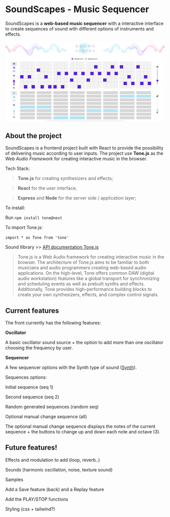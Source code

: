 # SoundScapes - Music Sequencer

SoundScapes is a **web-based music sequencer** with a interactive interface to create sequences of sound with different options of instruments and effects.

![SoundScapes Music Sequencer](./public/images/soundscapes-home.png)

## About the project

SoundScapes is a frontend project built with React to provide the possibility of delivering music according to user inputs.
The project use **Tone.js** as the _Web Audio Framework_ for creating interactive music in the browser.

Tech Stack:

> **Tone.js** for creating synthesizers and effects;

> **React** for the user interface;

> **Express** and **Node** for the server side / application layer;

To install:

Run `npm install tone@next`

To import Tone.js:

`import * as Tone from 'tone'`

Sound llibrary >> [API documentation Tone.js](https://tonejs.github.io/docs/14.7.77/index.html)

> Tone.js is a Web Audio framework for creating interactive music in the browser. The architecture of Tone.js aims to be familiar to both musicians and audio programmers creating web-based audio applications. On the high-level, Tone offers common DAW (digital audio workstation) features like a global transport for synchronizing and scheduling events as well as prebuilt synths and effects. Additionally, Tone provides high-performance building blocks to create your own synthesizers, effects, and complex control signals.

## Current features

The front currently has the following features:

**Oscillator**

A basic oscillator sound source + the option to add more than one oscillator choosing the frequency by user.

**Sequencer**

A few sequencer options with the Synth type of sound ([Synth](https://tonejs.github.io/docs/14.7.77/Synth)).

Sequences options:

Initial sequence (seq 1)

Second sequence (seq 2)

Random generated sequences (random seq)

Optional manual change sequence (all)

The optional manual change sequence displays the notes of the current sequence + the buttons to change up and down each note and octave (3).

## Future features!

Effects and modulation to add (loop, reverb..)

Sounds (harmonic oscillation, noise, texture sound)

Samples

Add a Save feature (back) and a Replay feature

Add the PLAY/STOP functions

Styling (css + tailwind?)

